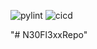 ![pylint](https://github.com/LogExE/N30Fl3xxRepo/actions/workflows/pylint.yml/badge.svg) ![cicd](https://github.com/LogExE/N30Fl3xxRepo/actions/workflows/ci.yml/badge.svg)

"# N30Fl3xxRepo" 
